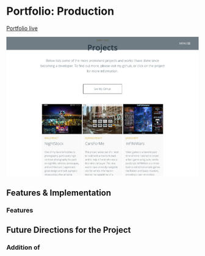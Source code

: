 # Portfolio: Production

[Portfolio live][live]

[live]: http://www.akashpreetsingh.com


![image of portfolio](/docs/doc/images/portfolio.png)


## Features & Implementation


###


### Features


## Future Directions for the Project


### Addition of


###


###

